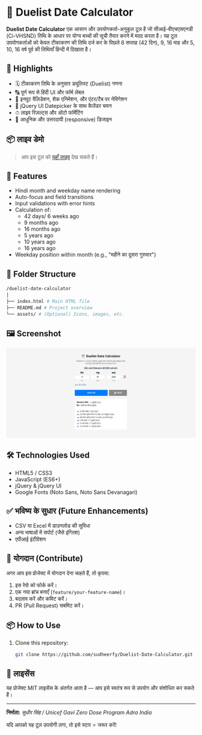 # 📆 Duelist Date Calculator

**Duelist Date Calculator** एक आसान और उपयोगकर्ता-अनुकूल टूल है जो सीआई-वीएचएसएनडी (Ci-VHSND) तिथि के आधार पर योग्य बच्चों की सूची तैयार करने में मदद करता है। यह टूल उपयोगकर्ताओं को केवल टीकाकरण की तिथि दर्ज कर के पिछले 6 सप्ताह (42 दिन), 9, 16 माह और 5, 10, 16 वर्ष पूर्व की तिथियाँ हिन्दी में दिखाता है।

## 🌟 Highlights

- 🗓 टीकाकरण तिथि के अनुसार ड्यूलिस्ट (Duelist) गणना
- 🔠 पूर्ण रूप से हिंदी UI और फॉर्म लेबल
- 🔁 इनपुट वैलिडेशन, शेक एनिमेशन, और एंटर/टैब पर नेविगेशन
- 📆 jQuery UI Datepicker के साथ कैलेंडर चयन
- ⏱ लाइव रिज़ल्ट्स और ऑटो फॉर्मेटिंग
- 🔧 आधुनिक और उत्तरदायी (responsive) डिजाइन

## 📦 लाइव डेमो

> आप इस टूल को [यहाँ लाइव](https://sudheerfy.github.io/Duelist-Date-Calculator) देख सकते हैं।

## 🚀 Features

- Hindi month and weekday name rendering
- Auto-focus and field transitions
- Input validations with error hints
- Calculation of:
  - 42 days/ 6 weeks ago
  - 9 months ago
  - 16 months ago
  - 5 years ago
  - 10 years ago
  - 16 years ago
- Weekday position within month (e.g., "महीने का दूसरा गुरुवार")

## 📁 Folder Structure
```bash
/duelist-date-calculator
│
├── index.html # Main HTML file
├── README.md # Project overview
└── assets/ # (Optional) Icons, images, etc.
```

## 🖼 Screenshot

![screenshot](screenshot.png) 

## 🛠️ Technologies Used

- HTML5 / CSS3
- JavaScript (ES6+)
- jQuery & jQuery UI
- Google Fonts (Noto Sans, Noto Sans Devanagari)

## ✅ भविष्य के सुधार (Future Enhancements)

- CSV या Excel में डाउनलोड की सुविधा
- अन्य भाषाओं में सपोर्ट (जैसे इंग्लिश)
- एपीआई इंटीग्रेशन

## 🤝 योगदान (Contribute)

अगर आप इस प्रोजेक्ट में योगदान देना चाहते हैं, तो कृपया:

1. इस रेपो को फोर्क करें।
2. एक नया ब्रांच बनाएँ (`feature/your-feature-name`)।
3. बदलाव करें और कमिट करें।
4. PR (Pull Request) सबमिट करें।

## 📦 How to Use

1. Clone this repository:
   ```bash
   git clone https://github.com/sudheerfy/Duelist-Date-Calculator.git
   ```
   
## 📜 लाइसेंस

यह प्रोजेक्ट MIT लाइसेंस के अंतर्गत आता है — आप इसे स्वतंत्र रूप से उपयोग और संशोधित कर सकते हैं।

---

**निर्माता:** *सुधीर सिंह / Unicef Gavi Zero Dose Program Adra India*

यदि आपको यह टूल उपयोगी लगा, तो इसे स्टार ⭐ जरूर करें!   
